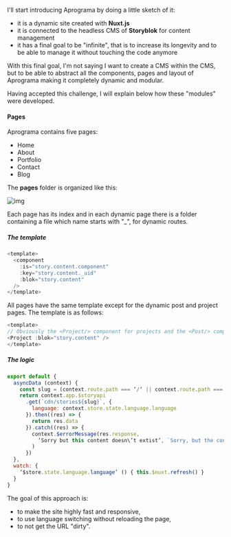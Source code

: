 I'll start introducing Aprograma by doing a little sketch of it:

- it is a dynamic site created with **Nuxt.js**
- it is connected to the headless CMS of **Storyblok** for content management
- it has a final goal to be "infinite", that is to increase its longevity and to be able to manage it without touching the code anymore

With this final goal, I'm not saying I want to create a CMS within the CMS, but to be able to abstract all the components, pages and layout of Aprograma making it completely dynamic and modular.

Having accepted this challenge, I will explain below how these "modules" were developed.

#### Pages

Aprograma contains five pages:

- Home
- About
- Portfolio
- Contact
- Blog

The **pages** folder is organized like this:

![img](https://a.storyblok.com/f/106240/476x612/89987f7c20/pages_three.png)

Each page has its index and in each dynamic page there is a folder containing a file which name starts with "_", for dynamic routes.

##### The template

~~~js
<template>
  <component
    :is="story.content.component"
    :key="story.content._uid"
    :blok="story.content"
  />
</template>
~~~

All pages have the same template except for the dynamic post and project pages. The template is as follows:

~~~js
<template>
// Obviously the <Project/> component for projects and the <Post/> component for posts
<Project :blok="story.content" />
</template>
~~~

##### The logic

~~~js
export default {
  asyncData (context) {
    const slug = (context.route.path === ‘/‘ || context.route.path === ‘’) ? ‘/home’ : context.route.path
    return context.app.$storyapi
      .get(`cdn/stories${slug}`, {
        language: context.store.state.language.language
      }).then((res) => {
        return res.data
      }).catch((res) => {
        context.$errorMessage(res.response,
          ‘Sorry but this content doesn\’t extist’, `Sorry, but the content called: “${context.route.name}” has a problem or doesn’t exist`
        )
      })
  },
  watch: {
    ‘$store.state.language.language’ () { this.$nuxt.refresh() }
  }
}
~~~

The goal of this approach is:

- to make the site highly fast and responsive,
- to use language switching without reloading the page,
- to not get the URL "dirty".